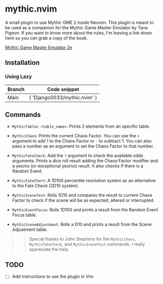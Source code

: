 # mythic.nvim
A small plugin to use Mythic GME 2 inside Neovim. This plugin is meant to be used as a companion for the Mythic Game Master Emulator by Tana Pigeon. If you want to know more about the rules, I'm leaving a link down here so you can grab a copy of the book. 

[Mythic Game Master Emulator 2e](https://www.drivethrurpg.com/en/product/422929/mythic-game-master-emulator-second-edition)

## Installation

### Using Lazy

| Branch | Code snippet                 |
|--------|:----------------------------:|
| Main   | { 'Django0033/mythic.nvim' } |


## Commands
- `MythicTables <table_name>`: Prints 2 elements from an specific table.

- `MythicChaos`: Prints the current Chaos Factor. You can use the `+` argument
to add 1 to the Chaos Factor or `-` to subtract 1. You can also pass a number as
an argument to set the Chaos Factor to that number.

- `MythicFateCheck`: Add the `?` argument to check the available odds arguments.
Prints a dice roll result adding the Chaos Factor modifier and a yes/no (or
exceptional yes/no) result. It also checks if there is a Random Event.

- `MythicFateChart`: A 1D100 percentile resolution system as an alternative to
  the Fate Check (2D10 system).

- `MythicSceneTest`: Rolls 1D10 and compares the result to current Chaos 
Factor to check if the scene will be as expected, altered or interrupted.

- `MythicEventFocus`: Rolls 1D100 and prints a result from the Random Event
  Focus table.

- `MythicSceneAdjustment`: Rolls a D10 and prints a result from the Scene Adjustment table.

>>Special thanks to John Stephens for the `MythicChaos`, `MythicFateCheck`, and
>>`MythicSceneTest` commands. I really appreciate the help.

## TODO
- [ ] Add instructions to use the plugin in Vim
